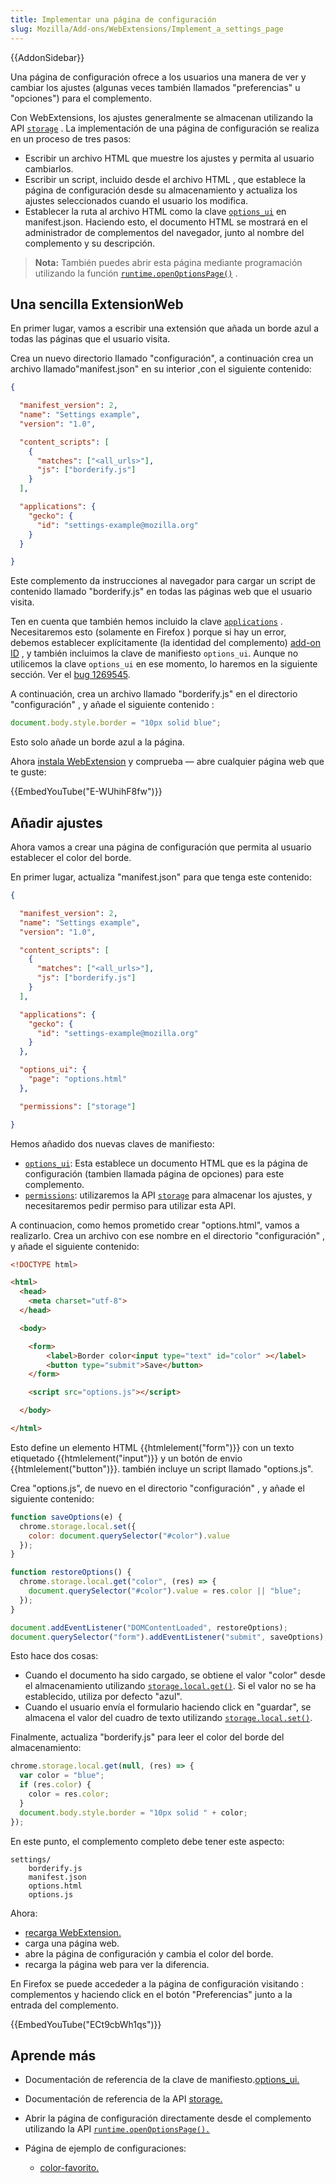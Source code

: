 ```yaml
---
title: Implementar una página de configuración
slug: Mozilla/Add-ons/WebExtensions/Implement_a_settings_page
---
```


{{AddonSidebar}}

Una página de configuración ofrece a los usuarios una manera de ver y cambiar los ajustes (algunas veces también llamados "preferencias" u "opciones") para el complemento.

Con WebExtensions, los ajustes generalmente se almacenan utilizando la API [`storage`](/en-US/docs/Mozilla/Add-ons/WebExtensions/API/storage) . La implementación de una página de configuración se realiza en un proceso de tres pasos:

- Escribir un archivo HTML que muestre los ajustes y permita al usuario cambiarlos.
- Escribir un script, incluido desde el archivo HTML , que establece la página de configuración desde su almacenamiento y actualiza los ajustes seleccionados cuando el usuario los modifica.
- Establecer la ruta al archivo HTML como la clave [`options_ui`](/en-US/docs/Mozilla/Add-ons/WebExtensions/manifest.json/options_ui) en manifest.json. Haciendo esto, el documento HTML se mostrará en el administrador de complementos del navegador, junto al nombre del complemento y su descripción.

> **Nota:** También puedes abrir esta página mediante programación utilizando la función [`runtime.openOptionsPage()`](/en-US/docs/Mozilla/Add-ons/WebExtensions/API/runtime/openOptionsPage) .

## Una sencilla ExtensionWeb

En primer lugar, vamos a escribir una extensión que añada un borde azul a todas las páginas que el usuario visita.

Crea un nuevo directorio llamado "configuración", a continuación crea un archivo llamado"manifest.json" en su interior ,con el siguiente contenido:

```json
{

  "manifest_version": 2,
  "name": "Settings example",
  "version": "1.0",

  "content_scripts": [
    {
      "matches": ["<all_urls>"],
      "js": ["borderify.js"]
    }
  ],

  "applications": {
    "gecko": {
      "id": "settings-example@mozilla.org"
    }
  }

}
```

Este complemento da instrucciones al navegador para cargar un script de contenido llamado "borderify.js" en todas las páginas web que el usuario visita.

Ten en cuenta que también hemos incluido la clave [`applications`](/en-US/docs/Mozilla/Add-ons/WebExtensions/manifest.json/applications) . Necesitaremos esto (solamente en Firefox ) porque si hay un error, debemos establecer explícitamente (la identidad del complemento) [add-on ID](/es/docs/Mozilla/Add-ons/WebExtensions/WebExtensions_and_the_Add-on_ID) , y también incluimos la clave de manifiesto `options_ui`. Aunque no utilicemos la clave `options_ui` en ese momento, lo haremos en la siguiente sección. Ver el [bug 1269545](https://bugzilla.mozilla.org/show_bug.cgi?id=1269454).

A continuación, crea un archivo llamado "borderify.js" en el directorio "configuración" , y añade el siguiente contenido :

```js
document.body.style.border = "10px solid blue";
```

Esto solo añade un borde azul a la página.

Ahora [instala WebExtension](/en-US/Add-ons/WebExtensions/Temporary_Installation_in_Firefox) y comprueba — abre cualquier página web que te guste:

{{EmbedYouTube("E-WUhihF8fw")}}

## Añadir ajustes

Ahora vamos a crear una página de configuración que permita al usuario establecer el color del borde.

En primer lugar, actualiza "manifest.json" para que tenga este contenido:

```json
{

  "manifest_version": 2,
  "name": "Settings example",
  "version": "1.0",

  "content_scripts": [
    {
      "matches": ["<all_urls>"],
      "js": ["borderify.js"]
    }
  ],

  "applications": {
    "gecko": {
      "id": "settings-example@mozilla.org"
    }
  },

  "options_ui": {
    "page": "options.html"
  },

  "permissions": ["storage"]

}
```

Hemos añadido dos nuevas claves de manifiesto:

- [`options_ui`](/en-US/docs/Mozilla/Add-ons/WebExtensions/manifest.json/options_ui): Esta establece un documento HTML que es la página de configuración (tambien llamada página de opciones) para este complemento.
- [`permissions`](/en-US/docs/Mozilla/Add-ons/WebExtensions/manifest.json/permissions): utilizaremos la API [`storage`](/en-US/docs/Mozilla/Add-ons/WebExtensions/API/storage) para almacenar los ajustes, y necesitaremos pedir permiso para utilizar esta API.

A continuacion, como hemos prometido crear "options.html", vamos a realizarlo. Crea un archivo con ese nombre en el directorio "configuración" , y añade el siguiente contenido:

```html
<!DOCTYPE html>

<html>
  <head>
    <meta charset="utf-8">
  </head>

  <body>

    <form>
        <label>Border color<input type="text" id="color" ></label>
        <button type="submit">Save</button>
    </form>

    <script src="options.js"></script>

  </body>

</html>
```

Esto define un elemento HTML {{htmlelement("form")}} con un texto etiquetado {{htmlelement("input")}} y un botón de envio {{htmlelement("button")}}. también incluye un script llamado "options.js".

Crea "options.js", de nuevo en el directorio "configuración" , y añade el siguiente contenido:

```js
function saveOptions(e) {
  chrome.storage.local.set({
    color: document.querySelector("#color").value
  });
}

function restoreOptions() {
  chrome.storage.local.get("color", (res) => {
    document.querySelector("#color").value = res.color || "blue";
  });
}

document.addEventListener("DOMContentLoaded", restoreOptions);
document.querySelector("form").addEventListener("submit", saveOptions);
```

Esto hace dos cosas:

- Cuando el documento ha sido cargado, se obtiene el valor "color" desde el almacenamiento utilizando [`storage.local.get()`](/en-US/docs/Mozilla/Add-ons/WebExtensions/API/storage/StorageArea/get). Si el valor no se ha establecido, utiliza por defecto "azul".
- Cuando el usuario envía el formulario haciendo click en "guardar", se almacena el valor del cuadro de texto utilizando [`storage.local.set()`](/en-US/docs/Mozilla/Add-ons/WebExtensions/API/storage/StorageArea/set).

Finalmente, actualiza "borderify.js" para leer el color del borde del almacenamiento:

```js
chrome.storage.local.get(null, (res) => {
  var color = "blue";
  if (res.color) {
    color = res.color;
  }
  document.body.style.border = "10px solid " + color;
});
```

En este punto, el complemento completo debe tener este aspecto:

```
settings/
    borderify.js
    manifest.json
    options.html
    options.js
```

Ahora:

- [recarga WebExtension.](/en-US/Add-ons/WebExtensions/Temporary_Installation_in_Firefox#Reloading_a_temporary_add-on)
- carga una página web.
- abre la página de configuración y cambia el color del borde.
- recarga la página web para ver la diferencia.

En Firefox se puede accededer a la página de configuración visitando : complementos y haciendo click en el botón "Preferencias" junto a la entrada del complemento.

{{EmbedYouTube("ECt9cbWh1qs")}}

## Aprende más

- Documentación de referencia de la clave de manifiesto.[options_ui.](/es/docs/Mozilla/Add-ons/WebExtensions/manifest.json/options_ui)
- Documentación de referencia de la API [storage.](/es/docs/Mozilla/Add-ons/WebExtensions/API/storage)
- Abrir la página de configuración directamente desde el complemento utilizando la API [`runtime.openOptionsPage().`](/en-US/docs/Mozilla/Add-ons/WebExtensions/API/runtime/openOptionsPage)
- Página de ejemplo de configuraciones:

  - [color-favorito.](https://github.com/mdn/webextensions-examples/tree/master/favourite-colour)
